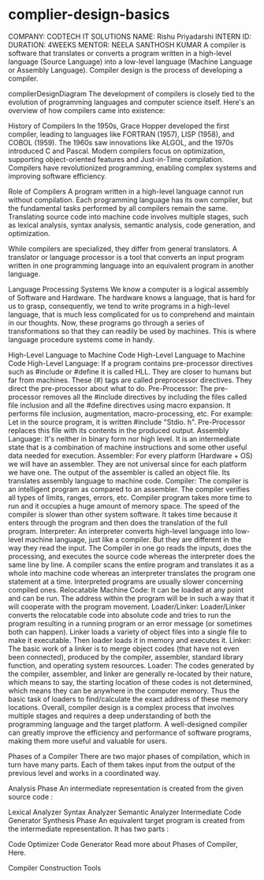 # complier-design-basics
COMPANY: CODTECH IT SOLUTIONS
NAME: Rishu Priyadarshi
INTERN ID:
DURATION: 4WEEKS
MENTOR: NEELA SANTHOSH KUMAR
A compiler is software that translates or converts a program written in a high-level language (Source Language) into a low-level language (Machine Language or Assembly Language). Compiler design is the process of developing a compiler.

compilerDesignDiagram
The development of compilers is closely tied to the evolution of programming languages and computer science itself. Here's an overview of how compilers came into existence:

History of Compilers
In the 1950s, Grace Hopper developed the first compiler, leading to languages like FORTRAN (1957), LISP (1958), and COBOL (1959). The 1960s saw innovations like ALGOL, and the 1970s introduced C and Pascal. Modern compilers focus on optimization, supporting object-oriented features and Just-in-Time compilation. Compilers have revolutionized programming, enabling complex systems and improving software efficiency.

Role of Compilers
A program written in a high-level language cannot run without compilation. Each programming language has its own compiler, but the fundamental tasks performed by all compilers remain the same. Translating source code into machine code involves multiple stages, such as lexical analysis, syntax analysis, semantic analysis, code generation, and optimization.

While compilers are specialized, they differ from general translators. A translator or language processor is a tool that converts an input program written in one programming language into an equivalent program in another language.

Language Processing Systems
We know a computer is a logical assembly of Software and Hardware. The hardware knows a language, that is hard for us to grasp, consequently, we tend to write programs in a high-level language, that is much less complicated for us to comprehend and maintain in our thoughts. Now, these programs go through a series of transformations so that they can readily be used by machines. This is where language procedure systems come in handy.

High-Level Language to Machine Code
High-Level Language to Machine Code
High-Level Language: If a program contains pre-processor directives such as #include or #define it is called HLL. They are closer to humans but far from machines. These (#) tags are called preprocessor directives. They direct the pre-processor about what to do.
Pre-Processor: The pre-processor removes all the #include directives by including the files called file inclusion and all the #define directives using macro expansion. It performs file inclusion, augmentation, macro-processing, etc. For example: Let in the source program, it is written #include "Stdio. h". Pre-Processor replaces this file with its contents in the produced output.
Assembly Language: It's neither in binary form nor high level. It is an intermediate state that is a combination of machine instructions and some other useful data needed for execution.
Assembler: For every platform (Hardware + OS) we will have an assembler. They are not universal since for each platform we have one. The output of the assembler is called an object file. Its translates assembly language to machine code.
Compiler: The compiler is an intelligent program as compared to an assembler. The compiler verifies all types of limits, ranges, errors, etc. Compiler program takes more time to run and it occupies a huge amount of memory space. The speed of the compiler is slower than other system software. It takes time because it enters through the program and then does the translation of the full program.
Interpreter: An interpreter converts high-level language into low-level machine language, just like a compiler. But they are different in the way they read the input. The Compiler in one go reads the inputs, does the processing, and executes the source code whereas the interpreter does the same line by line. A compiler scans the entire program and translates it as a whole into machine code whereas an interpreter translates the program one statement at a time. Interpreted programs are usually slower concerning compiled ones.
Relocatable Machine Code: It can be loaded at any point and can be run. The address within the program will be in such a way that it will cooperate with the program movement.
Loader/Linker: Loader/Linker converts the relocatable code into absolute code and tries to run the program resulting in a running program or an error message (or sometimes both can happen). Linker loads a variety of object files into a single file to make it executable. Then loader loads it in memory and executes it.
Linker: The basic work of a linker is to merge object codes (that have not even been connected), produced by the compiler, assembler, standard library function, and operating system resources.
Loader: The codes generated by the compiler, assembler, and linker are generally re-located by their nature, which means to say, the starting location of these codes is not determined, which means they can be anywhere in the computer memory. Thus the basic task of loaders to find/calculate the exact address of these memory locations.
Overall, compiler design is a complex process that involves multiple stages and requires a deep understanding of both the programming language and the target platform. A well-designed compiler can greatly improve the efficiency and performance of software programs, making them more useful and valuable for users.


Phases of a Compiler
There are two major phases of compilation, which in turn have many parts. Each of them takes input from the output of the previous level and works in a coordinated way. 

Analysis Phase
An intermediate representation is created from the given source code : 

Lexical Analyzer
Syntax Analyzer
Semantic Analyzer
Intermediate Code Generator
Synthesis Phase
An equivalent target program is created from the intermediate representation. It has two parts : 

Code Optimizer
Code Generator
Read more about Phases of Compiler, Here.

Compiler Construction Tools
